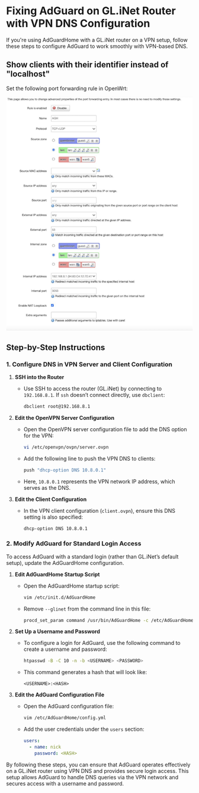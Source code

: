 
# Fixing AdGuard on GL.iNet Router with VPN DNS Configuration

If you're using AdGuardHome with a GL.iNet router on a VPN setup, follow these steps to configure AdGuard to work smoothly with VPN-based DNS.

## Show clients with their identifier instead of "localhost"
Set the following port forwarding rule in OpenWrt:

![img](https://github.com/nickdurante/nickdurante.github.io/blob/a1394d82d3fe7a18e0e6789dc19f61581c9aa3b9/assets/images/port_forward.jpg)

## Step-by-Step Instructions

### 1. Configure DNS in VPN Server and Client Configuration

1. **SSH into the Router**
   - Use SSH to access the router (GL.iNet) by connecting to `192.168.8.1`. If `ssh` doesn’t connect directly, use `dbclient`:
     ```bash
     dbclient root@192.168.8.1
     ```

2. **Edit the OpenVPN Server Configuration**
   - Open the OpenVPN server configuration file to add the DNS option for the VPN:
     ```bash
     vi /etc/openvpn/ovpn/server.ovpn
     ```
   - Add the following line to push the VPN DNS to clients:
     ```bash
     push "dhcp-option DNS 10.8.0.1"
     ```
   - Here, `10.8.0.1` represents the VPN network IP address, which serves as the DNS.

3. **Edit the Client Configuration**
   - In the VPN client configuration (`client.ovpn`), ensure this DNS setting is also specified:
     ```bash
     dhcp-option DNS 10.8.0.1
     ```

### 2. Modify AdGuard for Standard Login Access

To access AdGuard with a standard login (rather than GL.iNet’s default setup), update the AdGuardHome configuration.

1. **Edit AdGuardHome Startup Script**
   - Open the AdGuardHome startup script:
     ```bash
     vim /etc/init.d/AdGuardHome
     ```
   - Remove `--glinet` from the command line in this file:
     ```bash
     procd_set_param command /usr/bin/AdGuardHome -c /etc/AdGuardHome/config.yaml -w /etc/AdGuardHome -l syslog
     ```

2. **Set Up a Username and Password**
   - To configure a login for AdGuard, use the following command to create a username and password:
     ```bash
     htpasswd -B -C 10 -n -b <USERNAME> <PASSWORD>
     ```
   - This command generates a hash that will look like:
     ```plaintext
     <USERNAME>:<HASH>
     ```

3. **Edit the AdGuard Configuration File**
   - Open the AdGuard configuration file:
     ```bash
     vim /etc/AdGuardHome/config.yml
     ```
   - Add the user credentials under the `users` section:
     ```yaml
     users:
       - name: nick
         password: <HASH>
     ```

By following these steps, you can ensure that AdGuard operates effectively on a GL.iNet router using VPN DNS and provides secure login access. This setup allows AdGuard to handle DNS queries via the VPN network and secures access with a username and password.
